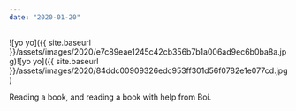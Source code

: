 ```yaml
---
date: "2020-01-20"
---
```


![yo yo]({{ site.baseurl }}/assets/images/2020/e7c89eae1245c42cb356b7b1a006ad9ec6b0ba8a.jpg)![yo yo]({{ site.baseurl }}/assets/images/2020/84ddc00909326edc953ff301d56f0782e1e077cd.jpg)

Reading a book, and reading a book with help from Boí.
